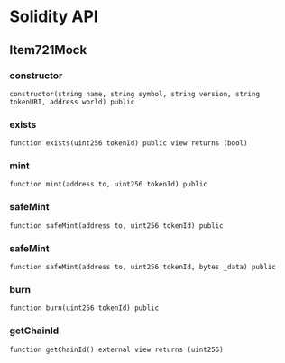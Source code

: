 # Solidity API

## Item721Mock

### constructor

```solidity
constructor(string name, string symbol, string version, string tokenURI, address world) public
```

### exists

```solidity
function exists(uint256 tokenId) public view returns (bool)
```

### mint

```solidity
function mint(address to, uint256 tokenId) public
```

### safeMint

```solidity
function safeMint(address to, uint256 tokenId) public
```

### safeMint

```solidity
function safeMint(address to, uint256 tokenId, bytes _data) public
```

### burn

```solidity
function burn(uint256 tokenId) public
```

### getChainId

```solidity
function getChainId() external view returns (uint256)
```

